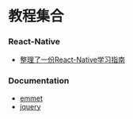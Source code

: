 ﻿# 教程集合

### React-Native

* [整理了一份React-Native学习指南](http://www.w3ctech.com/topic/909?utm_source=tuicool&utm_medium=referral)

### Documentation

* [emmet](http://docs.emmet.io/cheat-sheet/)
* [jquery](http://jquery.cuishifeng.cn/)



